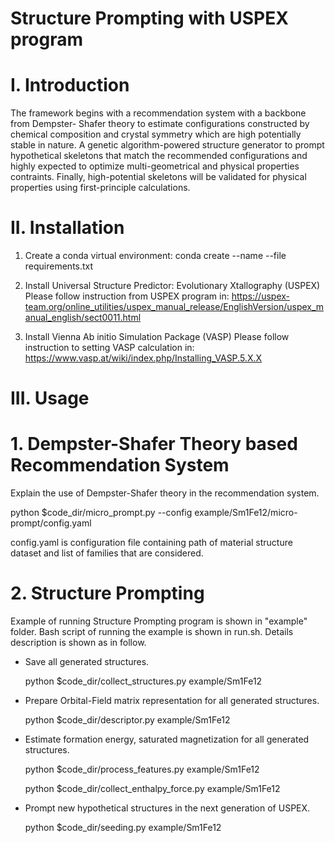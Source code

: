 # Structure Prompting with USPEX program


# I. Introduction
The framework begins with a recommendation system with a backbone from Dempster- Shafer theory to estimate configurations constructed by chemical composition and crystal symmetry which are high potentially stable in nature. A genetic algorithm-powered structure generator to prompt hypothetical skeletons that match the recommended configurations and highly expected to optimize multi-geometrical and physical properties contraints. Finally, high-potential skeletons will be validated for physical properties using first-principle calculations.



# II. Installation
1. Create a conda virtual environment:
conda create --name <env> --file requirements.txt


2. Install Universal Structure Predictor: Evolutionary Xtallography (USPEX)
Please follow instruction from USPEX program in:
https://uspex-team.org/online_utilities/uspex_manual_release/EnglishVersion/uspex_manual_english/sect0011.html


3. Install Vienna Ab initio Simulation Package (VASP)
Please follow instruction to setting VASP calculation in:
https://www.vasp.at/wiki/index.php/Installing_VASP.5.X.X


# III. Usage
# 1. Dempster-Shafer Theory based Recommendation System  
Explain the use of Dempster-Shafer theory in the recommendation system.

python $code_dir/micro_prompt.py --config example/Sm1Fe12/micro-prompt/config.yaml

config.yaml is configuration file containing path of material structure dataset and list of families that are considered.


# 2. Structure Prompting 
Example of running Structure Prompting program is shown in "example" folder.
Bash script of running the example is shown in run.sh. Details description is shown as in follow.

- Save all generated structures.

	python $code_dir/collect_structures.py example/Sm1Fe12

- Prepare Orbital-Field matrix representation for all generated structures.

	python $code_dir/descriptor.py example/Sm1Fe12

- Estimate formation energy, saturated magnetization for all generated structures.
	
	python $code_dir/process_features.py example/Sm1Fe12 
	
	python $code_dir/collect_enthalpy_force.py example/Sm1Fe12

- Prompt new hypothetical structures in the next generation of USPEX.

	python $code_dir/seeding.py example/Sm1Fe12


